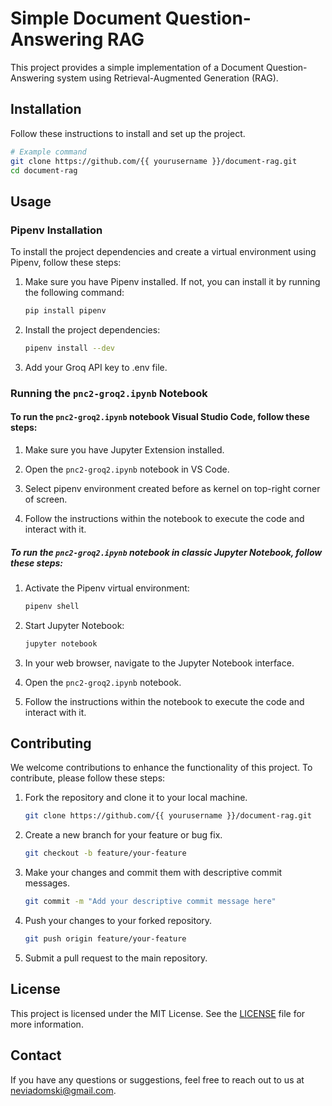 # Simple Document Question-Answering RAG

This project provides a simple implementation of a Document Question-Answering system using Retrieval-Augmented Generation (RAG).

## Installation

Follow these instructions to install and set up the project.

```bash
# Example command
git clone https://github.com/{{ yourusername }}/document-rag.git
cd document-rag
```

## Usage

### Pipenv Installation

To install the project dependencies and create a virtual environment using Pipenv, follow these steps:

1. Make sure you have Pipenv installed. If not, you can install it by running the following command:

   ```bash
   pip install pipenv
   ```

2. Install the project dependencies:

   ```bash
   pipenv install --dev
   ```

3. Add your Groq API key to .env file.

### Running the `pnc2-groq2.ipynb` Notebook

#### To run the `pnc2-groq2.ipynb` notebook Visual Studio Code, follow these steps:

1. Make sure you have Jupyter Extension installed.

2. Open the `pnc2-groq2.ipynb` notebook in VS Code.

3. Select pipenv environment created before as kernel on top-right corner of screen.

4. Follow the instructions within the notebook to execute the code and interact with it.

##### To run the `pnc2-groq2.ipynb` notebook in classic Jupyter Notebook, follow these steps:

1. Activate the Pipenv virtual environment:

   ```bash
   pipenv shell
   ```

2. Start Jupyter Notebook:

   ```bash
   jupyter notebook
   ```

3. In your web browser, navigate to the Jupyter Notebook interface.

4. Open the `pnc2-groq2.ipynb` notebook.

5. Follow the instructions within the notebook to execute the code and interact with it.

## Contributing

We welcome contributions to enhance the functionality of this project. To contribute, please follow these steps:

1. Fork the repository and clone it to your local machine.

   ```bash
   git clone https://github.com/{{ yourusername }}/document-rag.git
   ```

2. Create a new branch for your feature or bug fix.

   ```bash
   git checkout -b feature/your-feature
   ```

3. Make your changes and commit them with descriptive commit messages.

   ```bash
   git commit -m "Add your descriptive commit message here"
   ```

4. Push your changes to your forked repository.

   ```bash
   git push origin feature/your-feature
   ```

5. Submit a pull request to the main repository.

## License

This project is licensed under the MIT License. See the [LICENSE](LICENSE) file for more information.

## Contact

If you have any questions or suggestions, feel free to reach out to us at [neviadomski@gmail.com](mailto:neviadomski@gmail.com).
